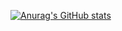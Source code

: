 [![Anurag's GitHub stats](https://github-readme-stats.vercel.app/api?username=xyy9233)](https://github.com/anuraghazra/github-readme-stats)
